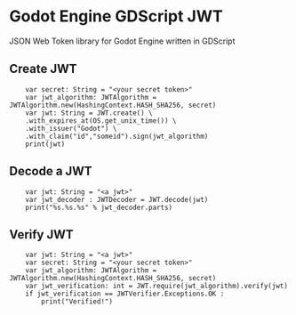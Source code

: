 # Godot Engine GDScript JWT  
JSON Web Token library for Godot Engine written in GDScript 

## Create JWT
```gdscript
	var secret: String = "<your secret token>"
    var jwt_algorithm: JWTAlgorithm = JWTAlgorithm.new(HashingContext.HASH_SHA256, secret)
    var jwt: String = JWT.create() \
	.with_expires_at(OS.get_unix_time()) \
	.with_issuer("Godot") \
    .with_claim("id","someid").sign(jwt_algorithm)
	print(jwt)
```

## Decode a JWT
```gdscript
	var jwt: String = "<a jwt>"
	var jwt_decoder : JWTDecoder = JWT.decode(jwt)
	print("%s.%s.%s" % jwt_decoder.parts)
```

## Verify JWT
```gdscript
	var jwt: String = "<a jwt>"
	var secret: String = "<your secret token>"
    var jwt_algorithm: JWTAlgorithm = JWTAlgorithm.new(HashingContext.HASH_SHA256, secret)
    var jwt_verification: int = JWT.require(jwt_algorithm).verify(jwt)
	if jwt_verification == JWTVerifier.Exceptions.OK :
		print("Verified!")
```